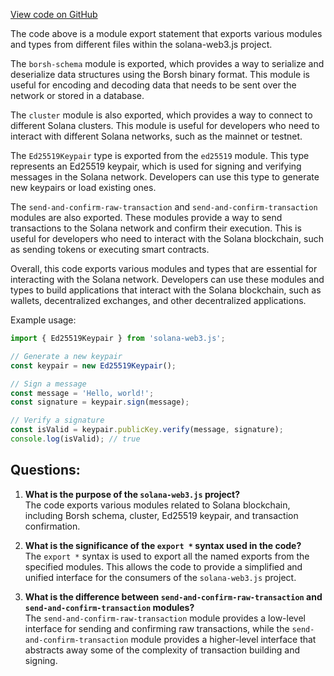 [View code on GitHub](https://github.com/solana-labs/solana-web3.js/blob/master/packages/library-legacy/src/utils/index.ts)

The code above is a module export statement that exports various modules and types from different files within the solana-web3.js project. 

The `borsh-schema` module is exported, which provides a way to serialize and deserialize data structures using the Borsh binary format. This module is useful for encoding and decoding data that needs to be sent over the network or stored in a database.

The `cluster` module is also exported, which provides a way to connect to different Solana clusters. This module is useful for developers who need to interact with different Solana networks, such as the mainnet or testnet.

The `Ed25519Keypair` type is exported from the `ed25519` module. This type represents an Ed25519 keypair, which is used for signing and verifying messages in the Solana network. Developers can use this type to generate new keypairs or load existing ones.

The `send-and-confirm-raw-transaction` and `send-and-confirm-transaction` modules are also exported. These modules provide a way to send transactions to the Solana network and confirm their execution. This is useful for developers who need to interact with the Solana blockchain, such as sending tokens or executing smart contracts.

Overall, this code exports various modules and types that are essential for interacting with the Solana network. Developers can use these modules and types to build applications that interact with the Solana blockchain, such as wallets, decentralized exchanges, and other decentralized applications. 

Example usage:

```javascript
import { Ed25519Keypair } from 'solana-web3.js';

// Generate a new keypair
const keypair = new Ed25519Keypair();

// Sign a message
const message = 'Hello, world!';
const signature = keypair.sign(message);

// Verify a signature
const isValid = keypair.publicKey.verify(message, signature);
console.log(isValid); // true
```
## Questions: 
 1. **What is the purpose of the `solana-web3.js` project?**\
The code exports various modules related to Solana blockchain, including Borsh schema, cluster, Ed25519 keypair, and transaction confirmation.

2. **What is the significance of the `export *` syntax used in the code?**\
The `export *` syntax is used to export all the named exports from the specified modules. This allows the code to provide a simplified and unified interface for the consumers of the `solana-web3.js` project.

3. **What is the difference between `send-and-confirm-raw-transaction` and `send-and-confirm-transaction` modules?**\
The `send-and-confirm-raw-transaction` module provides a low-level interface for sending and confirming raw transactions, while the `send-and-confirm-transaction` module provides a higher-level interface that abstracts away some of the complexity of transaction building and signing.